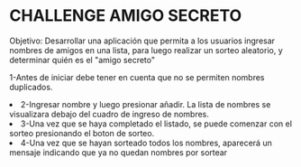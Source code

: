 <h1 aling="center"> CHALLENGE AMIGO SECRETO </h1>
<p>Objetivo: Desarrollar una aplicación que permita a los usuarios ingresar nombres de amigos en una lista, para luego realizar un sorteo aleatorio, y determinar quién es el "amigo secreto"</p> 
<p><l1>1-Antes de iniciar debe tener en cuenta que no se permiten nombres duplicados.</li>
<li>2-Ingresar nombre y luego presionar añadir. La lista de nombres se visualizara debajo del cuadro de ingreso de nombres.</li> 
<li>3-Una vez que se haya completado el listado, se puede comenzar con el sorteo presionando el boton de sorteo.</li>
<li>4-Una vez que se hayan sorteado todos los nombres, aparecerá un mensaje indicando que ya no quedan nombres por sortear</li>